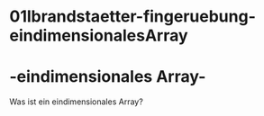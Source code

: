 # 01lbrandstaetter-fingeruebung-eindimensionalesArray

# -eindimensionales Array-
  

Was ist ein eindimensionales Array?

  
